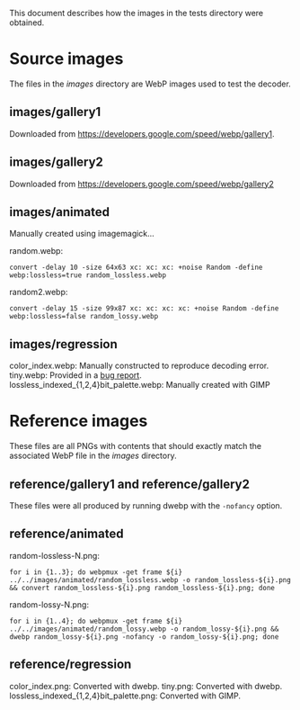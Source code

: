 This document describes how the images in the tests directory were obtained.

# Source images

The files in the _images_ directory are WebP images used to test the decoder.

## images/gallery1

Downloaded from https://developers.google.com/speed/webp/gallery1.

## images/gallery2

Downloaded from https://developers.google.com/speed/webp/gallery2

## images/animated

Manually created using imagemagick...

random.webp:
```
convert -delay 10 -size 64x63 xc: xc: xc: +noise Random -define webp:lossless=true random_lossless.webp
```

random2.webp:
```
convert -delay 15 -size 99x87 xc: xc: xc: xc: +noise Random -define webp:lossless=false random_lossy.webp
```

## images/regression

color_index.webp: Manually constructed to reproduce decoding error.
tiny.webp: Provided in a [bug report](https://github.com/image-rs/image-webp/issues/81).
lossless_indexed_{1,2,4}bit_palette.webp: Manually created with GIMP

# Reference images

These files are all PNGs with contents that should exactly match the associated WebP file in the _images_ directory.

## reference/gallery1 and reference/gallery2

These files were all produced by running dwebp with the `-nofancy` option.

## reference/animated

random-lossless-N.png:

```
for i in {1..3}; do webpmux -get frame ${i} ../../images/animated/random_lossless.webp -o random_lossless-${i}.png && convert random_lossless-${i}.png random_lossless-${i}.png; done
```

random-lossy-N.png:

```
for i in {1..4}; do webpmux -get frame ${i} ../../images/animated/random_lossy.webp -o random_lossy-${i}.png && dwebp random_lossy-${i}.png -nofancy -o random_lossy-${i}.png; done
```

## reference/regression

color_index.png: Converted with dwebp.
tiny.png: Converted with dwebp.
lossless_indexed_{1,2,4}bit_palette.png: Converted with GIMP.
